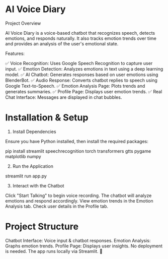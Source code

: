 # AI Voice Diary 

Project Overview

AI Voice Diary is a voice-based chatbot that recognizes speech, detects emotions, and responds naturally. It also tracks emotion trends over time and provides an analysis of the user's emotional state.

Features:

✅ Voice Recognition: Uses Google Speech Recognition to capture user input.
✅ Emotion Detection: Analyzes emotions in text using a deep learning model.
✅ AI Chatbot: Generates responses based on user emotions using BlenderBot.
✅ Audio Response: Converts chatbot replies to speech using Google Text-to-Speech.
✅ Emotion Analysis Page: Plots trends and generates summaries.
✅ Profile Page: Displays user emotion trends.
✅ Real Chat Interface: Messages are displayed in chat bubbles.

# Installation & Setup

1. Install Dependencies

Ensure you have Python installed, then install the required packages:

pip install streamlit speechrecognition torch transformers gtts pygame matplotlib numpy

2. Run the Application

streamlit run app.py

3. Interact with the Chatbot

Click "Start Talking" to begin voice recording.
The chatbot will analyze emotions and respond accordingly.
View emotion trends in the Emotion Analysis tab.
Check user details in the Profile tab.

# Project Structure

Chatbot Interface: Voice input & chatbot responses.
Emotion Analysis: Graphs emotion trends.
Profile Page: Displays user insights.
No deployment is needed. The app runs locally via Streamlit. 🚀